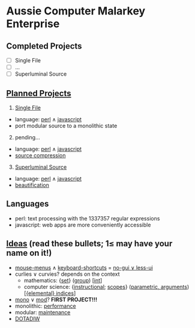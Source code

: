 # Aussie Computer Malarkey Enterprise
## Completed Projects
- [ ] Single File
- [ ] ...
- [ ] Superluminal Source

## [Planned Projects](https://en.wikipedia.org/wiki/Outline_of_software)
1. [Single File](https://en.wiktionary.org/wiki/single_file)
  * language: [perl](https://en.wikipedia.org/wiki/Console_application) ∧ [javascript](https://en.wikipedia.org/wiki/Web_application)
  * port modular source to a monolithic state
2. pending...
  * language: [perl](https://en.wikipedia.org/wiki/Console_application) ∧ [javascript](https://en.wikipedia.org/wiki/Web_application)
  * [source compression](https://en.wikipedia.org/wiki/Minification_%28programming%29)
3. [Superluminal Source](https://en.wikipedia.org/wiki/Reverse_engineering)
  * language: [perl](https://en.wikipedia.org/wiki/Console_application) ∧ [javascript](https://en.wikipedia.org/wiki/Web_application)
  * [beautification](https://en.wikipedia.org/wiki/Prettyprint)

## Languages
* perl: text processing with the 1337357 regular expressions
* javascript: web apps are more conveniently accessible

## [Ideas](https://en.wikipedia.org/wiki/List_of_software_categories) (read these bullets; 1≤ may have your name on it!)
* [mouse-menus](https://en.wikipedia.org/wiki/Context_menu) ∧ [keyboard-shortcuts](https://en.wikipedia.org/wiki/Keyboard_shortcut) = [no-gui ∨ less-ui](https://en.wikipedia.org/wiki/Cruft)
* curlies ∨ curvies? depends on the context
  * mathematics: {[set](https://en.wikipedia.org/wiki/Set_%28mathematics%29)} ([group](https://en.wikipedia.org/wiki/Order_of_operations)) [[int](https://en.wikipedia.org/wiki/Nearest_integer_function)]
  * computer science: {[instructional](https://en.wikipedia.org/wiki/Block_%28programming%29); [scopes](https://en.wikipedia.org/wiki/Scope_%28computer_science%29)} ([parametric, arguments](https://en.wikipedia.org/wiki/Parameter_%28computer_programming%29)) [[{elemental} indices](https://en.wikipedia.org/wiki/Index#Computer_sciences)]
* [mono](https://en.wikipedia.org/wiki/Monolith_%28disambiguation%29#Computers) ∨ [mod](https://en.wikipedia.org/wiki/Modularity)? **FIRST PROJECT!!!**
 * monolithic: [performance](https://en.wikipedia.org/wiki/Benchmark_%28computing%29)
 * modular: [maintenance](https://en.wikipedia.org/wiki/Maintenance,_repair,_and_operations)
* [DOTADIW](https://en.wikipedia.org/wiki/Neural_network_software)
